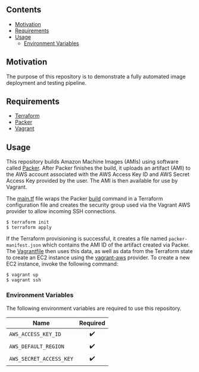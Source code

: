 ## Contents

- [Motivation](#motivation)
- [Requirements](#requirements)
- [Usage](#usage)
  - [Environment Variables](#environment-variables)

## Motivation

The purpose of this repository is to demonstrate a fully automated image deployment and testing pipeline.

## Requirements

- [Terraform](https://www.terraform.io/downloads.html)
- [Packer](https://packer.io/downloads.html)
- [Vagrant](https://www.vagrantup.com/downloads.html)

## Usage

This repository builds Amazon Machine Images (AMIs) using software called [Packer](https://packer.io/). After Packer finishes the build, it uploads an artifact (AMI) to the AWS account associated with the AWS Access Key ID and AWS Secret Access Key provided by the user. The AMI is then available for use by Vagrant.

The [main.tf](main.tf) file wraps the Packer [build](https://packer.io/docs/commands/build.html) command in a Terraform configuration file and creates the security group used via the Vagrant AWS provider to allow incoming SSH connections.

    $ terraform init
    $ terraform apply

If the Terraform provisioning is successful, it creates a file named `packer-manifest.json` which contains the AMI ID of the artifact created via Packer. The [Vagrantfile](Vagrantfile) then uses this data, as well as data from the Terraform state to create an EC2 instance using the [vagrant-aws](https://github.com/mitchellh/vagrant-aws) provider. To create a new EC2 instance, invoke the following command:

    $ vagrant up
    $ vagrant ssh

### Environment Variables

The following environment variables are required to use this repository.

| Name                    | Required           |
|-------------------------|:------------------:|
| `AWS_ACCESS_KEY_ID`     | :heavy_check_mark: |
| `AWS_DEFAULT_REGION`    | :heavy_check_mark: |
| `AWS_SECRET_ACCESS_KEY` | :heavy_check_mark: | 

